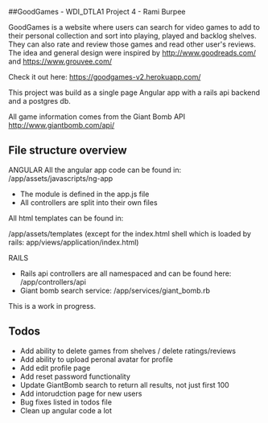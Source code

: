 ##GoodGames - WDI_DTLA1 Project 4 - Rami Burpee

GoodGames is a website where users can search for video games to add to their 
personal collection and sort into playing, played and backlog shelves. They
can also rate and review those games and read other user's reviews.
The idea and general design were inspired by http://www.goodreads.com/ and
https://www.grouvee.com/

Check it out here: https://goodgames-v2.herokuapp.com/

This project was build as a single page Angular app with a rails api backend
and a postgres db. 

All game information comes from the Giant Bomb API http://www.giantbomb.com/api/


File structure overview
-----------------------
ANGULAR
All the angular app code can be found in:
/app/assets/javascripts/ng-app

* The module is defined in the app.js file 
* All controllers are split into their own files

All html templates can be found in:

/app/assets/templates
(except for the index.html shell which is loaded by rails:
app/views/application/index.html)


RAILS

* Rails api controllers are all namespaced and can be found here:
/app/controllers/api
* Giant bomb search service:
/app/services/giant_bomb.rb




This is a work in progress.

Todos
-----
* Add ability to delete games from shelves / delete ratings/reviews
* Add ability to upload peronal avatar for profile
* Add edit profile page
* Add reset password functionality
* Update GiantBomb search to return all results, not just first 100
* Add intorudction page for new users
* Bug fixes listed in todos file
* Clean up angular code a lot